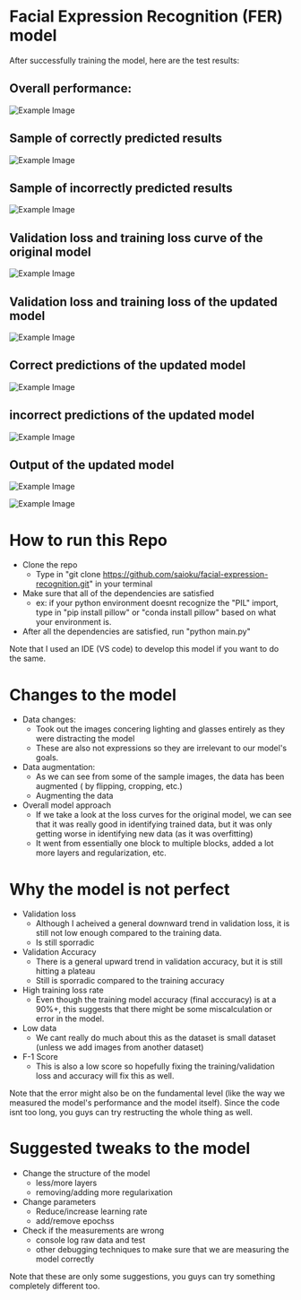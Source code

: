 # Facial Expression Recognition (FER) model

After successfully training the model, here are the test results:

## Overall performance: 

![Example Image](Model_Results.png)

## Sample of correctly predicted results

![Example Image](Correct_prediction_original.png)

## Sample of incorrectly predicted results

![Example Image](Incorrect_predictions_original.png)


## Validation loss and training loss curve of the original model 

![Example Image](Figure_1.png)

## Validation loss and training loss of the updated model 

![Example Image](Figure_3.png)

## Correct predictions of the updated model

![Example Image](Figure_5.png)

## incorrect predictions of the updated model

![Example Image](Figure_6.png)

## Output of the updated model 

![Example Image](Figure_7.png)

![Example Image](Figure_8.png)



# How to run this Repo

- Clone the repo
    - Type in "git clone https://github.com/saioku/facial-expression-recognition.git" in your terminal 
- Make sure that all of the dependencies are satisfied 
    - ex: if your python environment doesnt recognize the "PIL" import, type in "pip install pillow" or "conda install pillow" based on what your environment is. 
- After all the dependencies are satisfied, run "python main.py"

Note that I used an IDE (VS code) to develop this model if you want to do the same. 


# Changes to the model 

- Data changes: 
    - Took out the images concering lighting and glasses entirely as they were distracting the model
    - These are also not expressions so they are irrelevant to our model's goals.
- Data augmentation: 
    - As we can see from some of the sample images, the data has been augmented ( by flipping, cropping, etc.)
    - Augmenting the data 
- Overall model approach 
    - If we take a look at the loss curves for the original model, we can see that it was really good in identifying trained data, but it was only getting worse in identifying new data (as it was overfitting)
    - It went from essentially one block to multiple blocks, added a lot more layers and regularization, etc.

# Why the model is not perfect 

- Validation loss
    - Although I acheived a general downward trend in validation loss, it is still not low enough compared to the training data. 
    - Is still sporradic
- Validation Accuracy 
    - There is a general upward trend in validation accuracy, but it is still hitting a plateau 
    - Still is sporradic compared to the training accuracy
- High training loss rate
    - Even though the training model accuracy (final acccuracy) is at a 90%+, this suggests that there might be some miscalculation or error in the model. 
- Low data 
    - We cant really do much about this as the dataset is small dataset (unless we add images from another dataset)
- F-1 Score 
    - This is also a low score so hopefully fixing the training/validation loss and accuracy will fix this as well. 

Note that the error might also be on the fundamental level (like the way we measured the model's performance and the model itself). Since the code isnt too long, you guys can try restructing the whole thing as well. 

# Suggested tweaks to the model 

- Change the structure of the model 
    - less/more layers
    - removing/adding more regularixation
- Change parameters
    - Reduce/increase learning rate 
    - add/remove epochss
- Check if the measurements are wrong
    - console log raw data and test 
    - other debugging techniques to make sure that we are measuring the model correctly 

Note that these are only some suggestions, you guys can try something completely different too. 